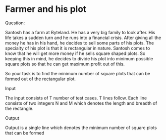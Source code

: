 # Farmer and his plot

Question:

Santosh has a farm at Byteland. He has a very big family to look after. His life takes a sudden turn and he runs into a financial crisis. 
After giving all the money he has in his hand, he decides to sell some parts of his plots. The specialty of his plot is that it is 
rectangular in nature. Santosh comes to know that he will get more money if he sells square shaped plots. So keeping this in mind, he 
decides to divide his plot into minimum possible square plots so that he can get maximum profit out of this.

So your task is to find the minimum number of square plots that can be formed out of the rectangular plot.

Input

The input consists of T number of test cases. T lines follow. Each line consists of two integers N and M which denotes the length and breadth of the rectangle.

Output

Output is a single line which denotes the minimum number of square plots that can be formed
